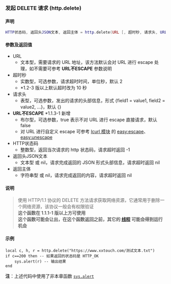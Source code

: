 ### 发起 DELETE 请求 \(**http\.delete**\)


#### 声明
```lua
HTTP状态码, 返回头JSON文本, 返回主体 = http.delete(URL [, 超时秒, 请求头, URL不ESCAPE ])
```


#### 参数及返回值
- URL
    - 文本型，需要请求的 URL 地址，该方法默认会对 URL 进行 escape 处理，如不需要可参考 **URL不ESCAPE** 参数说明
- 超时秒
    - 实数型，可选参数，请求超时时间，单位秒，默认 2
    - \*1\.2\-3 版以上默认超时改为 10 秒
- 请求头
    - 表型，可选参数，发出的请求的头部信息，形式 \{field1 = value1, field2 = value2, \.\.\.\}，默认 \{\}
- **URL不ESCAPE** \*1\.1\.3\-1 新增
    - 布尔型，可选参数，true 表示不对 URL 进行 escape 直接请求，默认 false
    - 对 URL 进行自定义 escape 可参考 [lcurl 模块](/Handbook/open-source/lcurl.md) 的 [easy:escape](http://lua-curl.github.io/lcurl/modules/lcurl.html#easy:escape)、[easy:unescape](http://lua-curl.github.io/lcurl/modules/lcurl.html#easy:unescape)
- HTTP状态码
    - 整数型，返回当次请求的 http 状态码，请求超时返回 \-1
- 返回头JSON文本
    - 文本型 或 nil，请求完成返回的 JSON 形式头部信息，请求超时返回 nil
- 返回主体
    - 字符串型 或 nil，请求完成返回的内容，请求超时返回 nil


#### 说明
> 使用 HTTP/1\.1 协议的 DELETE 方法请求获取网络资源，它通常用于删除一个网络资源，该协议一般会有权限验证  
> **这个函数在 1\.1\.1\-1 版以上方可使用**  
> **这个函数可能会让出，在这个函数返回之前，其它的 [线程](/Handbook/thread/README.md) 可能会得到运行机会**  


#### 示例  
```
local c, h, r = http.delete("https://www.xxtouch.com/测试文本.txt")
if c==200 then -- 如果返回的状态码是 HTTP_OK
    sys.alert(r) -- 输出结果
end
```
**注**：上述代码中使用了非本章函数 [`sys.alert`](/Handbook/sys/sys.alert.md)


